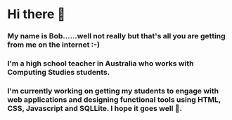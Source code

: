 # Hi there 👋
### My name is Bob......well not really but that's all you are getting from me on the internet :-)
### I'm a high school teacher in Australia who works with Computing Studies students.

### I'm currently working on getting my students to engage with web applications and designing functional tools using HTML, CSS, Javascript and SQLLite. I hope it goes well 🤫.

<!--
**TheZarkinataur/TheZarkinataur** is a ✨ _special_ ✨ repository because its `README.md` (this file) appears on your GitHub profile.

Here are some ideas to get you started:

- 🔭 I’m currently working on ...
- 🌱 I’m currently learning ...
- 👯 I’m looking to collaborate on ...
- 🤔 I’m looking for help with ...
- 💬 Ask me about ...
- 📫 How to reach me: ...
- 😄 Pronouns: ...
- ⚡ Fun fact: ...
-->
